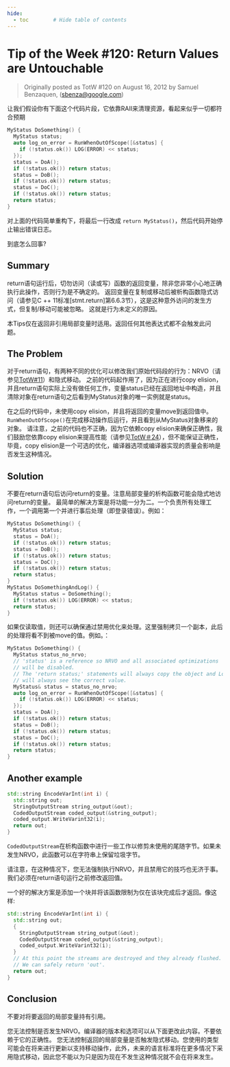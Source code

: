 ```yaml
---
hide:
  - toc        # Hide table of contents
---
```

# Tip of the Week #120: Return Values are Untouchable

> Originally posted as TotW #120 on August 16, 2012
> by Samuel Benzaquen, (sbenza@google.com)

让我们假设你有下面这个代码片段，它依靠RAII来清理资源，看起来似乎一切都符合预期

```cpp
MyStatus DoSomething() {
  MyStatus status;
  auto log_on_error = RunWhenOutOfScope([&status] {
    if (!status.ok()) LOG(ERROR) << status;
  });
  status = DoA();
  if (!status.ok()) return status;
  status = DoB();
  if (!status.ok()) return status;
  status = DoC();
  if (!status.ok()) return status;
  return status;
}
```

对上面的代码简单重构下，将最后一行改成 `return MyStatus()`，然后代码开始停止输出错误日志。

到底怎么回事?

## Summary

return语句运行后，切勿访问（读或写）函数的返回变量，除非您非常小心地正确执行此操作，否则行为是不确定的。
返回变量在复制或移动后被析构函数隐式访问（请参见C ++ 11标准[stmt.return]第6.6.3节），这是这种意外访问的发生方式，但复制/移动可能被忽略。 这就是行为未定义的原因。

本Tips仅在返回非引用局部变量时适用。返回任何其他表达式都不会触发此问题。

## The Problem

对于return语句，有两种不同的优化可以修改我们原始代码段的行为：NRVO（请参见[TotW#11](https://abseil.io/tips/11)）和隐式移动。
之前的代码起作用了，因为正在进行copy elision，并且return语句实际上没有做任何工作，变量status已经在返回地址中构造，并且清除对象在return语句之后看到MyStatus对象的唯一实例就是status。

在之后的代码中，未使用copy elision，并且将返回的变量move到返回值中。 `RunWhenOutOfScope()`在完成移动操作后运行，并且看到从MyStatus对象移来的对象。
请注意，之前的代码也不正确，因为它依赖copy elision来确保正确性，我们鼓励您依靠copy elision来提高性能（请参见[TotW＃24](https://abseil.io/tips/24)），但不能保证正确性，
毕竟，copy elision是一个可选的优化，编译器选项或编译器实现的质量会影响是否发生这种情况。


## Solution

不要在return语句后访问return的变量。注意局部变量的析构函数可能会隐式地访问return的变量。
最简单的解决方案是将功能一分为二。一个负责所有处理工作，一个调用第一个并进行事后处理（即登录错误）。例如：

```cpp
MyStatus DoSomething() {
  MyStatus status;
  status = DoA();
  if (!status.ok()) return status;
  status = DoB();
  if (!status.ok()) return status;
  status = DoC();
  if (!status.ok()) return status;
  return status;
}
MyStatus DoSomethingAndLog() {
  MyStatus status = DoSomething();
  if (!status.ok()) LOG(ERROR) << status;
  return status;
}
```

如果仅读取值，则还可以确保通过禁用优化来处理。这里强制拷贝一个副本，此后的处理将看不到被move的值。例如。：

```cpp
MyStatus DoSomething() {
  MyStatus status_no_nrvo;
  // 'status' is a reference so NRVO and all associated optimizations
  // will be disabled.
  // The 'return status;' statements will always copy the object and Logger
  // will always see the correct value.
  MyStatus& status = status_no_nrvo;
  auto log_on_error = RunWhenOutOfScope([&status] {
    if (!status.ok()) LOG(ERROR) << status;
  });
  status = DoA();
  if (!status.ok()) return status;
  status = DoB();
  if (!status.ok()) return status;
  status = DoC();
  if (!status.ok()) return status;
  return status;
}
```

## Another example

```cpp
std::string EncodeVarInt(int i) {
  std::string out;
  StringOutputStream string_output(&out);
  CodedOutputStream coded_output(&string_output);
  coded_output.WriteVarint32(i);
  return out;
}
```

`CodedOutputStream`在析构函数中进行一些工作以修剪未使用的尾随字节。如果未发生NRVO，此函数可以在字符串上保留垃圾字节。

请注意，在这种情况下，您无法强制执行NRVO，并且禁用它的技巧也无济于事。我们必须在return语句运行之前修改返回值。

一个好的解决方案是添加一个块并将该函数限制为仅在该块完成后才返回。像这样:

```cpp
std::string EncodeVarInt(int i) {
  std::string out;
  {
    StringOutputStream string_output(&out);
    CodedOutputStream coded_output(&string_output);
    coded_output.WriteVarint32(i);
  }
  // At this point the streams are destroyed and they already flushed.
  // We can safely return 'out'.
  return out;
}
```

## Conclusion

不要对将要返回的局部变量持有引用。

您无法控制是否发生NRVO。编译器的版本和选项可以从下面更改此内容。不要依赖于它的正确性。
您无法控制返回的局部变量是否触发隐式移动。您使用的类型可能会在将来进行更新以支持移动操作，此外，未来的语言标准将在更多情况下采用隐式移动，因此您不能以为只是因为现在不发生这种情况就不会在将来发生。